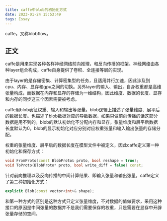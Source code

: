 ```yaml
---
title: caffe中blob的初始化方式
date: 2023-01-24 15:53:49
tags: Essay
---
```


caffe，又称blobflow。

<!--more-->


## 正文

caffe是用来实现各种各样神经网络前向推理，和反向传播的框架。神经网络由各种layer组合构成，caffe自身提供了卷积、全连接等层的实现。

由于layer的是存储密集、计算密集型的任务，且适用并行加速，因此涉及到cpu、内存、显存和gpu之间的切换。另外layer的输入、输出，自身权重都是高维张量构成，而数据在内存和显存的存储为一维结构，因此维度、数据的长度、显存和内存的同步这三个因素需要被考虑。

caffe用blob表征权重、输入和输出等张量。blob逻辑上描述了张量维度、展平后的数据长度。也描述了blob数据对应的导数数据，如果只做前向传播的话这部分数据是用不到的。blob的默认初始化不分配内存和显存，张量维度和展平后数据长度默认为0。blob的显示初始化对应分别对应权重张量和输入输出张量的存储分配。

权重的张量维度、展平后的数据长度在模型文件中被定义，因此caffe定义第一种初始化和保存方式：

```C++
void FromProto(const BlobProto& proto, bool reshape = true);
void ToProto(BlobProto* proto, bool write_diff = false) const;
```

针对前向推理以及反向传播的中间计算结果、即输入张量和输出张量，caffe定义了第二种初始化方式：

```C++
explicit Blob(const vector<int>& shape);
```

和第一种方式的区别是这种方式只定义张量维度，不对数据的值做要求，采用这种接口的原因是中间张量的数据并不是我们需要保存的权重，只是需要在显存中开辟张量存储的空间。
